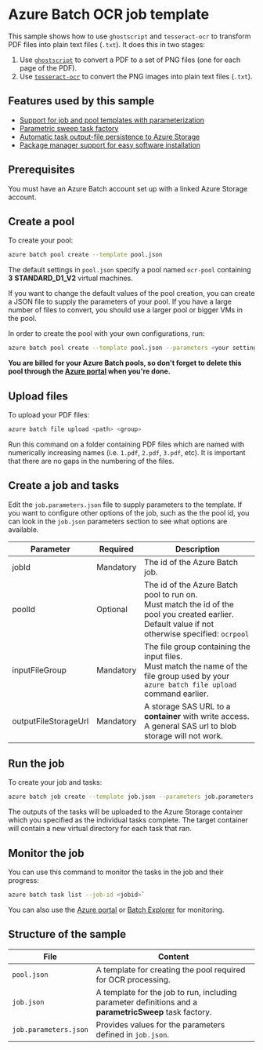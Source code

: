 # Azure Batch OCR job template

This sample shows how to use `ghostscript` and `tesseract-ocr` to transform PDF files into plain text files (`.txt`). It does this in two stages:

1. Use [`ghostscript`](https://ghostscript.com/) to convert a PDF to a set of PNG files (one for each page of the PDF).
2. Use [`tesseract-ocr`](https://github.com/tesseract-ocr) to convert the PNG images into plain text files (`.txt`).

## Features used by this sample

* [Support for job and pool templates with parameterization](../../templates.md)
* [Parametric sweep task factory](../../taskFactories.md#parametric-sweep)
* [Automatic task output-file persistence to Azure Storage](../../outputFiles.md)
* [Package manager support for easy software installation](../../packages.md)

## Prerequisites

You must have an Azure Batch account set up with a linked Azure Storage account.

## Create a pool

To create your pool:

```bash
azure batch pool create --template pool.json
```

The default settings in `pool.json` specify a pool named `ocr-pool` containing **3** **STANDARD_D1_V2** virtual machines.

If you want to change the default values of the pool creation, you can create a JSON file to supply the parameters of your pool. If you have a large number of files to convert, you should use a larger pool or bigger VMs in the pool. 

In order to create the pool with your own configurations, run:
```bash
azure batch pool create --template pool.json --parameters <your settings JSON file>
```

**You are billed for your Azure Batch pools, so don't forget to delete this pool through the [Azure portal](https://portal.azure.com) when you're done.** 

## Upload files

To upload your PDF files:

```bash
azure batch file upload <path> <group>
```

Run this command on a folder containing PDF files which are named with numerically increasing names (i.e. `1.pdf`, `2.pdf`, `3.pdf`, etc). It is important that there are no gaps in the numbering of the files.

## Create a job and tasks

Edit the `job.parameters.json` file to supply parameters to the template. If you want to configure other options of the job, such as the the pool id, you can look in the `job.json` parameters section to see what options are available.


| Parameter            | Required  | Description                                                                                                                                                  |
| -------------------- | --------- | ------------------------------------------------------------------------------------------------------------------------------------------------------------ |
| jobId                | Mandatory | The id of the Azure Batch job.                                                                                                                               |
| poolId               | Optional  | The id of the Azure Batch pool to run on. <br/> Must match the id of the pool you created earlier. <br/> Default value if not otherwise specified: `ocrpool` |
| inputFileGroup       | Mandatory | The file group containing the input files. <br/> Must match the name of the file group used by your `azure batch file upload` command earlier.               |
| outputFileStorageUrl | Mandatory | A storage SAS URL to a **container** with write access. <br/> A general SAS url to blob storage will not work.                                               |


## Run the job

To create your job and tasks:
```bash
azure batch job create --template job.json --parameters job.parameters.json
```

The outputs of the tasks will be uploaded to the Azure Storage container which you specified as the individual tasks complete.
The target container will contain a new virtual directory for each task that ran.

## Monitor the job

You can use this command to monitor the tasks in the job and their progress:
``` bash
azure batch task list --job-id <jobid>`
```
You can also use the [Azure portal](https://portal.azure.com) or [Batch Explorer](https://github.com/Azure/azure-batch-samples/tree/master/CSharp/BatchExplorer) for monitoring.

## Structure of the sample

| File                  | Content                                                                                                |
| --------------------- | ------------------------------------------------------------------------------------------------------ |
| `pool.json`           | A template for creating the pool required for OCR processing.                                          |
| `job.json`            | A template for the job to run, including parameter definitions and a **parametricSweep** task factory. |
| `job.parameters.json` | Provides values for the parameters defined in `job.json`.                                              |
